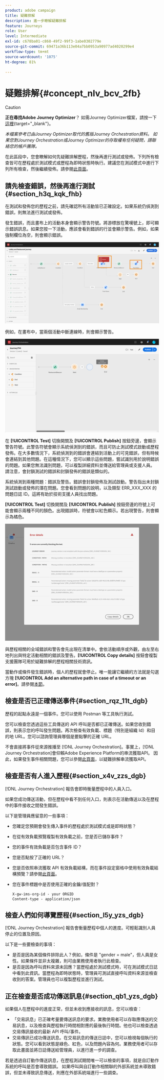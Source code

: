 ```yaml
---
product: adobe campaign
title: 疑難排解
description: 進一步瞭解疑難排解
feature: Journeys
role: User
level: Intermediate
exl-id: c678ba01-c868-49f2-99f3-1abe0302779e
source-git-commit: 69471a36b113e04a7bb0953a90977ad4020299e4
workflow-type: tm+mt
source-wordcount: '1075'
ht-degree: 81%

---
```


# 疑難排解{#concept_nlv_bcv_2fb}


>[!CAUTION]
>
>**正在尋找Adobe Journey Optimizer**？ 如需Journey Optimizer檔案，請按一下[這裡](https://experienceleague.adobe.com/zh-hant/docs/journey-optimizer/using/ajo-home){target="_blank"}。
>
>
>_本檔案參考已由Journey Optimizer取代的舊版Journey Orchestration資料。 如果您對Journey Orchestration或Journey Optimizer的存取權有任何疑問，請聯絡您的帳戶團隊。_



在此區段中，您會瞭解如何先疑難排解歷程，然後再進行測試或發佈。下列所有檢查皆可在歷程處於測試模式或歷程為即時狀態時執行。建議您在測試模式中進行下列所有檢查，然後繼續發佈。請參閱[此頁面](../building-journeys/testing-the-journey.md)。

## 請先檢查錯誤，然後再進行測試{#section_h3q_kqk_fhb}

在測試和發佈您的歷程之前，請先確認所有活動皆已正確設定。如果系統仍偵測到錯誤，則無法進行測試或發佈。

發生錯誤，而且畫布上的活動本身會顯示警告符號。將游標放在驚嘆號上，即可顯示錯誤訊息。如果您按一下活動，應該會看到錯誤的行並會顯示警告。例如，如果強制欄位為空，則會顯示錯誤。

![](../assets/journey63.png)

例如，在畫布中，當兩個活動中斷連線時，則會顯示警告。

![](../assets/canvas-disconnected.png)

在 **[!UICONTROL Test]** 切換開關及 **[!UICONTROL Publish]** 按鈕旁邊，會顯示警告符號。此警告符號會顯示系統偵測到的錯誤，而且可防止測試模式啟動或歷程發佈。在大多數情況下，系統偵測到的錯誤會連結到活動上的可見錯誤，但有時候會連結到其他問題。在這種情況下，您可以顯示這些問題，嘗試識別用於說明錯誤的問題。如果您無法識別問題，可以複製詳細資料並傳送給管理員或支援人員。 請注意，會封鎖測試的錯誤和封鎖發佈的錯誤是類似的。

系統偵測到兩種問題：錯誤及警告。錯誤會封鎖發佈及測試啟動。警告指出未封鎖測試啟動或發佈的潛在問題。您會看到問題的說明，以及類型 ERR_XXX_XXX 的問題日誌 ID。這將有助於技術支援人員找出問題。

**[!UICONTROL Test]** 切換開關及 **[!UICONTROL Publish]** 按鈕旁邊的符號上可能會顯示兩種不同的顏色。出現錯誤時，符號會以紅色顯示。若出現警告，則會顯示為橘色。

![](../assets/journey75.png)

與歷程相關的全域錯誤和警告會先出現在清單中。會依活動順序或外觀，由左至右地列出與特定活動相關的錯誤及警告。**[!UICONTROL Copy details]** 按鈕會複製支援團隊可用於疑難排解的歷程相關技術資訊。

當動作或條件發生錯誤時，個人的歷程就會停止。唯一能讓它繼續的方法就是勾選方塊 **[!UICONTROL Add an alternative path in case of a timeout or an error]**。請參閱[本節](../building-journeys/using-the-journey-designer.md#paths)。

## 檢查是否已正確傳送事件{#section_rqz_11t_dgb}

歷程的起點永遠是一個事件。您可以使用 Postman 等工具執行測試。

您可以檢查您透過這些工具傳送的 API 呼叫是否都已正確傳送。如果您收到錯誤，則表示您的呼叫發生問題。再次檢查有效負載、標題（特別是組織 Id）和目的地 URL。您可以諮詢管理員哪個是要點擊的正確 URL。

不會直接將事件從來源推播至 [!DNL Journey Orchestration]。事實上，[!DNL Journey Orchestration]會仰賴Adobe Experience Platform的串流獲取API。 因此，如果發生事件相關問題，您可以參閱[此頁面](https://experienceleague.adobe.com/docs/experience-platform/ingestion/streaming/troubleshooting.html)，以疑難排解串流獲取API。

## 檢查是否有人進入歷程{#section_x4v_zzs_dgb}

[!DNL Journey Orchestration] 報告會即時衡量歷程中的人員入口。

如果您成功傳送活動，但在歷程中看不到任何入口，則表示在活動傳送以及在歷程中的事件接收之間發生錯誤。

以下是管理員應留意的一些事項：

* 您確定您預期會發生傳入事件的歷程處於測試模式或是即時狀態？
* 在從有效負載預覽複製有效負載之前，您是否已儲存事件？
* 您的事件有效負載是否包含事件 ID？
* 您是否點按了正確的 URL？
* 您是否依照串流獲取 API 有效負載結構，而在事件設定窗格中使用有效負載結構預覽？請參閱[此頁面](../event/previewing-the-payload.md)。
* 您在事件標題中是否使用正確的金鑰/值配對？

  ```
  X-gw-ims-org-id - your ORGID
  Content-type - application/json
  ```

## 檢查人們如何導覽歷程{#section_l5y_yzs_dgb}

[!DNL Journey Orchestration] 報告會衡量歷程中個人的進度。可輕鬆識別人員停止的位置及原因。

以下是一些要檢查的事項：

* 是否是因為某個條件排除此人？例如，條件是 &quot;gender = male&quot;，但人員是女性。如果條件並非太複雜，則可由業務使用者執行此檢查。
* 是否是因為呼叫資料來源未回應？當歷程處於測試模式時，可在測試模式日誌中看到此資訊。當歷程為即時狀態時，管理員可測試直接呼叫資料來源並檢查收到的答案。管理員也可以複製歷程並進行測試。

## 正在檢查是否成功傳送訊息{#section_qb1_yzs_dgb}

如果個人在歷程中的進度正常，但並未收到應接收的訊息，您可以檢查：

* 「交易訊息」已正確考量要傳送訊息的要求。業務使用者可以存取應傳送的交易訊息，以及檢查與歷程執行時間相對應的最後執行時間。他也可以檢查透過交易傳訊接收的最新 API 呼叫/事件。
* 交易傳訊已成功傳送訊息。在交易訊息的傳送日誌中，您可以檢視每個執行的狀態。您可以看到狀態是綠色、紅色，以及問題內容為何。業務使用者可以存取此畫面並將日誌傳送給管理員，以進行進一步的調查。

若是透過自訂動作傳送訊息，在歷程測試期間唯一可以檢查的事項，就是自訂動作系統的呼叫是否會導致錯誤。 如果呼叫與自訂動作相關聯的外部系統並未導致錯誤，但並未導致訊息傳送，則應在外部系統端進行一些調查。
